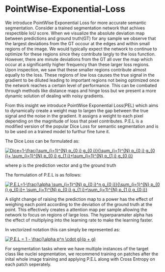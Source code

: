 # PointWise-Exponential-Loss


We introduce PointWise Exponential Loss for more accurate semantic segmentation. Consider a trained segmentation network that achives respectible IoU score. When we visualize the absolute deviation map between predictions and ground truth(GT) for any sample we observe that the largest deviations from the GT occour at the edges and within small regions of the image. We would typically expect the network to continue to optimize for these regions since they contribute largly to the loss function. However, there are minute deviations from the GT all over the map which occur at a significantly higher frequency than these larger loss regions. Upon inspection, we saw that these smaller regions contribute almost equally to the loss. These regions of low loss causes the true signal in the gradient to be diluted leading to important regions not being optimized once the network reaches a certain level of performance. This can be combated through methods like distance maps and hinge loss but we present a more dynamic solution of dealing with noisy gradients.

From this insight we introduce PointWise Exponential Loss(PEL) which aims to dynamically create a weight map to largen the gap between the true signal and the noise in the gradient. It assigns a weight to each pixel depending on the magnitude of loss that pixel contributes. P.E.L is a modified version of the popular Dice Loss for semantic segmentation and is to be used on a trained model to furthur fine tune it.

The Dice Loss can be formulated as:


<a href="https://www.codecogs.com/eqnedit.php?latex=Dice=1-\frac{\sum_{i=1}^{N}&space;p_{0&space;i}&space;g_{0&space;i}}{\sum_{i=1}^{N}&space;p_{0&space;i}&space;g_{0&space;i}&plus;&space;\sum_{i=1}^{N}&space;p_{0&space;i}&space;g_{1&space;i}&plus;\sum_{i=1}^{N}&space;p_{1&space;i}&space;g_{0&space;i}}" target="_blank"><img src="https://latex.codecogs.com/gif.latex?Dice=1-\frac{\sum_{i=1}^{N}&space;p_{0&space;i}&space;g_{0&space;i}}{\sum_{i=1}^{N}&space;p_{0&space;i}&space;g_{0&space;i}&plus;&space;\sum_{i=1}^{N}&space;p_{0&space;i}&space;g_{1&space;i}&plus;\sum_{i=1}^{N}&space;p_{1&space;i}&space;g_{0&space;i}}" title="Dice=1-\frac{\sum_{i=1}^{N} p_{0 i} g_{0 i}}{\sum_{i=1}^{N} p_{0 i} g_{0 i}+ \sum_{i=1}^{N} p_{0 i} g_{1 i}+\sum_{i=1}^{N} p_{1 i} g_{0 i}}" /></a>

where p is the prediction vector and g the ground truth


The formulation of P.E.L is as follows:

<a href="https://www.codecogs.com/eqnedit.php?latex=P.E.L=1-\frac{\alpha&space;\sum_{i=1}^{N}&space;p_{0&space;i}^n&space;g_{0&space;i}}{\sum_{i=1}^{N}&space;p_{0&space;i}&space;g_{0&space;i}&plus;&space;\sum_{i=1}^{N}&space;p_{0&space;i}&space;g_{1&space;i}&plus;\sum_{i=1}^{N}&space;p_{1&space;i}&space;g_{0&space;i}}" target="_blank"><img src="https://latex.codecogs.com/gif.latex?P.E.L=1-\frac{\alpha&space;\sum_{i=1}^{N}&space;p_{0&space;i}^n&space;g_{0&space;i}}{\sum_{i=1}^{N}&space;p_{0&space;i}&space;g_{0&space;i}&plus;&space;\sum_{i=1}^{N}&space;p_{0&space;i}&space;g_{1&space;i}&plus;\sum_{i=1}^{N}&space;p_{1&space;i}&space;g_{0&space;i}}" title="P.E.L=1-\frac{\alpha \sum_{i=1}^{N} p_{0 i}^n g_{0 i}}{\sum_{i=1}^{N} p_{0 i} g_{0 i}+ \sum_{i=1}^{N} p_{0 i} g_{1 i}+\sum_{i=1}^{N} p_{1 i} g_{0 i}}" /></a>

A slight change of raising the prediction map to a power has the effect of weighing each point according to the deviation of the ground truth at the point. This effectively creates a attention map per sample allowing the network to focus on regions of large loss. The hyperparamater alpha has the effect of multiplying into the learning rate to make the learning faster.

In vectorized notation this can simply be represented as:

<a href="https://www.codecogs.com/eqnedit.php?latex=P.E.L&space;=&space;1&space;-&space;\frac{\alpha&space;p^n&space;\cdot&space;g}{p&space;&plus;&space;g}" target="_blank"><img src="https://latex.codecogs.com/gif.latex?P.E.L&space;=&space;1&space;-&space;\frac{\alpha&space;p^n&space;\cdot&space;g}{p&space;&plus;&space;g}" title="P.E.L = 1 - \frac{\alpha p^n \cdot g}{p + g}" /></a>

For segmentation tasks where we have multiple instances of the target class like nuclei segmentation, we recommend training on patches after the inital whole image training and applying P.E.L along with Cross Entropy on each patch seperately.
